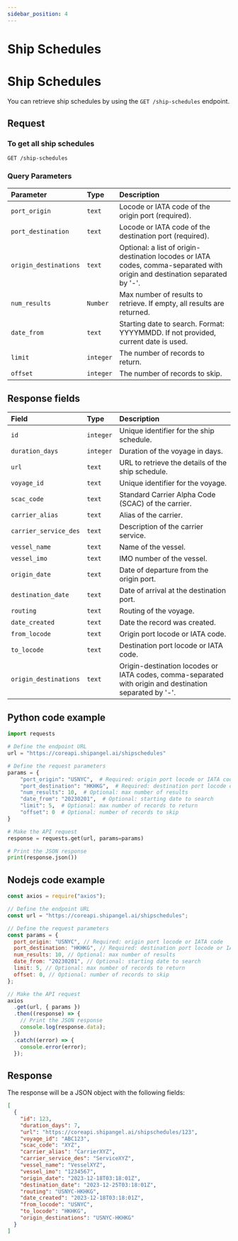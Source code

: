 ```yaml
---
sidebar_position: 4
---
```


# Ship Schedules

# Ship Schedules

You can retrieve ship schedules by using the `GET /ship-schedules` endpoint.

## Request

### To get all ship schedules

```http
GET /ship-schedules
```

### Query Parameters

| Parameter             | Type      | Description                                                                                                                 |
| :-------------------- | :-------- | :-------------------------------------------------------------------------------------------------------------------------- |
| `port_origin`         | `text`    | Locode or IATA code of the origin port (required).                                                                          |
| `port_destination`    | `text`    | Locode or IATA code of the destination port (required).                                                                     |
| `origin_destinations` | `text`    | Optional: a list of origin-destination locodes or IATA codes, comma-separated with origin and destination separated by '-'. |
| `num_results`         | `Number`  | Max number of results to retrieve. If empty, all results are returned.                                                      |
| `date_from`           | `text`    | Starting date to search. Format: YYYYMMDD. If not provided, current date is used.                                           |
| `limit`               | `integer` | The number of records to return.                                                                                            |
| `offset`              | `integer` | The number of records to skip.                                                                                              |

## Response fields

| Field                 | Type      | Description                                                                                             |
| :-------------------- | :-------- | :------------------------------------------------------------------------------------------------------ |
| `id`                  | `integer` | Unique identifier for the ship schedule.                                                                |
| `duration_days`       | `integer` | Duration of the voyage in days.                                                                         |
| `url`                 | `text`    | URL to retrieve the details of the ship schedule.                                                       |
| `voyage_id`           | `text`    | Unique identifier for the voyage.                                                                       |
| `scac_code`           | `text`    | Standard Carrier Alpha Code (SCAC) of the carrier.                                                      |
| `carrier_alias`       | `text`    | Alias of the carrier.                                                                                   |
| `carrier_service_des` | `text`    | Description of the carrier service.                                                                     |
| `vessel_name`         | `text`    | Name of the vessel.                                                                                     |
| `vessel_imo`          | `text`    | IMO number of the vessel.                                                                               |
| `origin_date`         | `text`    | Date of departure from the origin port.                                                                 |
| `destination_date`    | `text`    | Date of arrival at the destination port.                                                                |
| `routing`             | `text`    | Routing of the voyage.                                                                                  |
| `date_created`        | `text`    | Date the record was created.                                                                            |
| `from_locode`         | `text`    | Origin port locode or IATA code.                                                                        |
| `to_locode`           | `text`    | Destination port locode or IATA code.                                                                   |
| `origin_destinations` | `text`    | Origin-destination locodes or IATA codes, comma-separated with origin and destination separated by '-'. |

## Python code example

```python
import requests

# Define the endpoint URL
url = "https://coreapi.shipangel.ai/shipschedules"

# Define the request parameters
params = {
    "port_origin": "USNYC",  # Required: origin port locode or IATA code
    "port_destination": "HKHKG",  # Required: destination port locode or IATA code
    "num_results": 10,  # Optional: max number of results
    "date_from": "20230201",  # Optional: starting date to search
    "limit": 5,  # Optional: max number of records to return
    "offset": 0  # Optional: number of records to skip
}

# Make the API request
response = requests.get(url, params=params)

# Print the JSON response
print(response.json())
```

## Nodejs code example

```javascript
const axios = require("axios");

// Define the endpoint URL
const url = "https://coreapi.shipangel.ai/shipschedules";

// Define the request parameters
const params = {
  port_origin: "USNYC", // Required: origin port locode or IATA code
  port_destination: "HKHKG", // Required: destination port locode or IATA code
  num_results: 10, // Optional: max number of results
  date_from: "20230201", // Optional: starting date to search
  limit: 5, // Optional: max number of records to return
  offset: 0, // Optional: number of records to skip
};

// Make the API request
axios
  .get(url, { params })
  .then((response) => {
    // Print the JSON response
    console.log(response.data);
  })
  .catch((error) => {
    console.error(error);
  });
```

## Response

The response will be a JSON object with the following fields:

```json
[
  {
    "id": 123,
    "duration_days": 7,
    "url": "https://coreapi.shipangel.ai/shipschedules/123",
    "voyage_id": "ABC123",
    "scac_code": "XYZ",
    "carrier_alias": "CarrierXYZ",
    "carrier_service_des": "ServiceXYZ",
    "vessel_name": "VesselXYZ",
    "vessel_imo": "1234567",
    "origin_date": "2023-12-18T03:18:01Z",
    "destination_date": "2023-12-25T03:18:01Z",
    "routing": "USNYC-HKHKG",
    "date_created": "2023-12-18T03:18:01Z",
    "from_locode": "USNYC",
    "to_locode": "HKHKG",
    "origin_destinations": "USNYC-HKHKG"
  }
]
```
